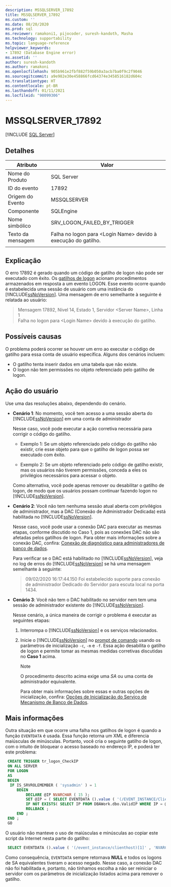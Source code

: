 ```yaml
---
description: MSSQLSERVER_17892
title: MSSQLSERVER_17892
ms.custom: ''
ms.date: 08/20/2020
ms.prod: sql
ms.reviewer: ramakoni1, pijocoder, suresh-kandoth, Masha
ms.technology: supportability
ms.topic: language-reference
helpviewer_keywords:
- 17892 (Database Engine error)
ms.assetid: ''
author: suresh-kandoth
ms.author: ramakoni
ms.openlocfilehash: 905b961e2fbf882f59b050a3acb7ba0f9c2f9046
ms.sourcegitcommit: a9e982e30e458866fcd64374e3458516182d604c
ms.translationtype: HT
ms.contentlocale: pt-BR
ms.lasthandoff: 01/11/2021
ms.locfileid: "98099306"
---
```

# <a name="mssqlserver_17892"></a>MSSQLSERVER_17892
 [!INCLUDE [SQL Server](../../includes/applies-to-version/sqlserver.md)]

## <a name="details"></a>Detalhes

|Atributo|Valor|
|---|---|
|Nome do Produto|SQL Server|
|ID do evento|17892|
|Origem do Evento|MSSQLSERVER|
|Componente|SQLEngine|
|Nome simbólico|SRV_LOGON_FAILED_BY_TRIGGER|
|Texto da mensagem|Falha no logon para \<Login Name> devido à execução do gatilho.|
||

## <a name="explanation"></a>Explicação

O erro 17892 é gerado quando um código de gatilho de logon não pode ser executado com êxito. Os [gatilhos de logon](../triggers/logon-triggers.md) acionam procedimentos armazenados em resposta a um evento LOGON. Esse evento ocorre quando é estabelecida uma sessão de usuário com uma instância do [!INCLUDE[ssNoVersion](../../includes/ssnoversion-md.md)]. Uma mensagem de erro semelhante à seguinte é relatada ao usuário:

> Mensagem 17892, Nível 14, Estado 1, Servidor \<Server Name>, Linha 1  
Falha no logon para \<Login Name> devido à execução do gatilho.

## <a name="possible-causes"></a>Possíveis causas

O problema poderá ocorrer se houver um erro ao executar o código de gatilho para essa conta de usuário específica. Alguns dos cenários incluem:

- O gatilho tenta inserir dados em uma tabela que não existe.
- O logon não tem permissões no objeto referenciado pelo gatilho de logon.

## <a name="user-action"></a>Ação do usuário

Use uma das resoluções abaixo, dependendo do cenário.

- **Cenário 1**: No momento, você tem acesso a uma sessão aberta do [!INCLUDE[ssNoVersion](../../includes/ssnoversion-md.md)] em uma conta de administrador

  Nesse caso, você pode executar a ação corretiva necessária para corrigir o código do gatilho.

  - Exemplo 1: Se um objeto referenciado pelo código do gatilho não existir, crie esse objeto para que o gatilho de logon possa ser executado com êxito.

  - Exemplo 2: Se um objeto referenciado pelo código de gatilho existir, mas os usuários não tiverem permissões, conceda a eles os privilégios necessários para acessar o objeto.  
  
  Como alternativa, você pode apenas remover ou desabilitar o gatilho de logon, de modo que os usuários possam continuar fazendo logon no [!INCLUDE[ssNoVersion](../../includes/ssnoversion-md.md)].  

- **Cenário 2**: Você não tem nenhuma sessão atual aberta com privilégios de administrador, mas a DAC (Conexão de Administrador Dedicada) está habilitada no [!INCLUDE[ssNoVersion](../../includes/ssnoversion-md.md)].

    Nesse caso, você pode usar a conexão DAC para executar as mesmas etapas, conforme discutido no Caso 1, pois as conexões DAC não são afetadas pelos gatilhos de logon. Para obter mais informações sobre a conexão DAC, confira: [Conexão de diagnóstico para administradores de banco de dados](../../database-engine/configure-windows/diagnostic-connection-for-database-administrators.md).

    Para verificar se o DAC está habilitado no [!INCLUDE[ssNoVersion](../../includes/ssnoversion-md.md)], veja no log de erros do [!INCLUDE[ssNoVersion](../../includes/ssnoversion-md.md)] se há uma mensagem semelhante à seguinte:

    > 09/02/2020 16:17:44.150 Foi estabelecido suporte para conexão de administrador Dedicado do Servidor para escuta local na porta 1434.  

- **Cenário 3**: Você não tem o DAC habilitado no servidor nem tem uma sessão de administrador existente do [!INCLUDE[ssNoVersion](../../includes/ssnoversion-md.md)].

    Nesse cenário, a única maneira de corrigir o problema é executar as seguintes etapas:
  
    1. Interrompa o [!INCLUDE[ssNoVersion](../../includes/ssnoversion-md.md)] e os serviços relacionados.
    2. Inicie o [!INCLUDE[ssNoVersion](../../includes/ssnoversion-md.md)] no [prompt de comando](/previous-versions/sql/sql-server-2008-r2/ms180965(v=sql.105)) usando os parâmetros de inicialização `-c`, `-m` e `-f`. Essa ação desabilita o gatilho de logon e permite tomar as mesmas medidas corretivas discutidas no **Caso 1** acima.
  
        > [!NOTE]
        > O procedimento descrito acima exige uma *SA* ou uma conta de administrador equivalente.
  
         Para obter mais informações sobre essas e outras opções de inicialização, confira: [Opções de Inicialização do Serviço de Mecanismo de Banco de Dados](../../database-engine/configure-windows/database-engine-service-startup-options.md).

## <a name="more-information"></a>Mais informações

Outra situação em que ocorre uma falha nos gatilhos de logon é quando a função `EVENTDATA` é usada. Essa função retorna um XML e diferencia maiúsculas de minúsculas.  Portanto, você cria o seguinte gatilho de logon, com o intuito de bloquear o acesso baseado no endereço IP, e poderá ter este problema:

``` sql
 CREATE TRIGGER tr_logon_CheckIP  
 ON ALL SERVER  
 FOR LOGON  
 AS
 BEGIN
  IF IS_SRVROLEMEMBER ( 'sysadmin' ) = 1  
     BEGIN
         DECLARE @IP NVARCHAR ( 15 );  
         SET @IP = ( SELECT EVENTDATA ().value ( '(/EVENT_INSTANCE/ClientHost)[1]' , 'NVARCHAR(15)' ));  
         IF NOT EXISTS( SELECT IP FROM DBAWork.dbo.ValidIP WHERE IP = @IP )  
         ROLLBACK ;  
     END ;  
 END ;  
 GO
```

O usuário não manteve o uso de maiúsculas e minúsculas ao copiar este script da Internet nesta parte do gatilho:

```sql
 SELECT EVENTDATA ().value ( '(/event_instance/clienthost)[1]' , 'NVARCHAR(15)' ));  
```

Como consequência, `EVENTDATA` sempre retornava **NULL** e todos os logons de SA equivalentes tiveram o acesso negado. Nesse caso, a conexão DAC não foi habilitada e, portanto, não tínhamos escolha a não ser reiniciar o servidor com os parâmetros de inicialização listados acima para remover o gatilho.